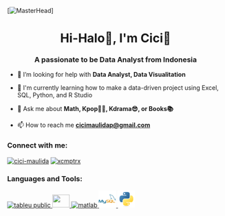 [![MasterHead](https://i.pinimg.com/originals/8c/95/c5/8c95c506426a804343f29d3f2dd18bea.png)]
<h1 align="center">Hi-Halo👋, I'm Cici🐼</h1>
<h3 align="center">A passionate to be Data Analyst from Indonesia</h3>


- 🤝 I’m looking for help with **Data Analyst, Data Visualitation**

- 🌱 I'm currently learning how to make a data-driven project using Excel, SQL, Python, and R Studio

- 💬 Ask me about **Math, Kpop💃🕺, Kdrama😎, or Books📚**

- 📫 How to reach me **cicimaulidap@gmail.com**

<h3 align="left">Connect with me:</h3>
<p align="left">
<a href="https://linkedin.com/in/cici-maulida" target="blank"><img align="center" src="https://raw.githubusercontent.com/rahuldkjain/github-profile-readme-generator/master/src/images/icons/Social/linked-in-alt.svg" alt="cici-maulida" height="30" width="40" /></a>
<a href="https://instagram.com/xcmptrx" target="blank"><img align="center" src="https://raw.githubusercontent.com/rahuldkjain/github-profile-readme-generator/master/src/images/icons/Social/instagram.svg" alt="xcmptrx" height="30" width="40" /></a>
</p>

<h3 align="left">Languages and Tools:</h3>
<p align="left"> <a href="https://www.public.tableu.com" target="_blank" rel="noreferrer"> <img src="https://cdns.tblsft.com/sites/all/themes/tabwat/logo.png" alt="tableu public" width="100" height="30"/> </a> <a href="https://lookerstudio.google.com" target="_blank" rel="noreferrer"> <img src="https://www.svgrepo.com/show/354011/looker.svg" width="40" height="30"/> </a> <a href="https://www.mathworks.com/" target="_blank" rel="noreferrer"> <img src="https://upload.wikimedia.org/wikipedia/commons/2/21/Matlab_Logo.png" alt="matlab" width="40" height="40"/> </a> <a href="https://www.mysql.com/" target="_blank" rel="noreferrer"> <img src="https://raw.githubusercontent.com/devicons/devicon/master/icons/mysql/mysql-original-wordmark.svg" alt="mysql" width="40" height="40"/> </a> <a href="https://www.python.org" target="_blank" rel="noreferrer"> <img src="https://raw.githubusercontent.com/devicons/devicon/master/icons/python/python-original.svg" alt="python" width="40" height="40"/> </a> </p>

